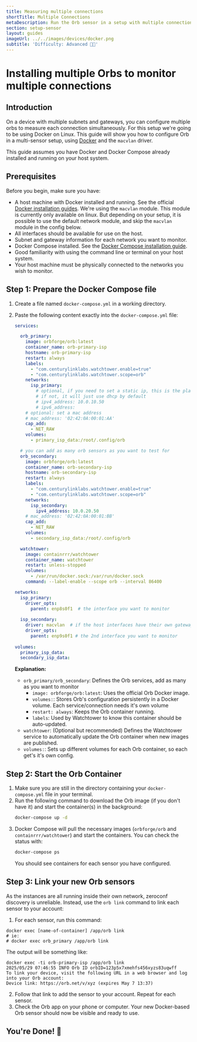 ```yaml
---
title: Measuring multiple connections
shortTitle: Multiple Connections
metaDescription: Run the Orb sensor in a setup with multiple connections
section: setup-sensor
layout: guides
imageUrl: ../../images/devices/docker.png
subtitle: 'Difficulty: Advanced 🧑‍🔬'
---
```


# Installing multiple Orbs to monitor multiple connections

## Introduction

On a device with multiple subnets and gateways, you can configure multiple orbs to measure each connection simultaneously. For this setup we're going to be using Docker on Linux. This guide will show you how to configure Orb in a multi-sensor setup, using [Docker](https://www.docker.com/) and the `macvlan` driver.

This guide assumes you have Docker and Docker Compose already installed and running on your host system.

## Prerequisites

Before you begin, make sure you have:

- A host machine with Docker installed and running. See the official [Docker installation guides](https://docs.docker.com/engine/install/). We're using the `macvlan` module. This module is currently only available on linux. But depending on your setup, it is possible to use the default network module, and skip the `macvlan` module in the config below.
- All interfaces should be available for use on the host.
- Subnet and gateway information for each network you want to monitor.
- Docker Compose installed. See the [Docker Compose installation guide](https://docs.docker.com/compose/install/).
- Good familiarity with using the command line or terminal on your host system.
- Your host machine must be physically connected to the networks you wish to monitor.

## Step 1: Prepare the Docker Compose file

1.  Create a file named `docker-compose.yml` in a working directory.
2.  Paste the following content exactly into the `docker-compose.yml` file:

    ```yaml
    services:
    
      orb_primary:
        image: orbforge/orb:latest
        container_name: orb-primary-isp
        hostname: orb-primary-isp
        restart: always
        labels:
          - "com.centurylinklabs.watchtower.enable=true"
          - "com.centurylinklabs.watchtower.scope=orb"
        networks:
          isp_primary:
            # optional, if you need to set a static ip, this is the place to do it
            # if not, it will just use dhcp by default
            # ipv4_address: 10.0.10.50
            # ipv6_address: 
        # optional: set a mac address
        # mac_address: '02:42:0A:00:01:AA'
        cap_add:
          - NET_RAW
        volumes:
          - primary_isp_data:/root/.config/orb

      # you can add as many orb sensors as you want to test for
      orb_secondary:
        image: orbforge/orb:latest
        container_name: orb-secondary-isp
        hostname: orb-secondary-isp
        restart: always
        labels:
          - "com.centurylinklabs.watchtower.enable=true"
          - "com.centurylinklabs.watchtower.scope=orb"
        networks:
          isp_secondary:
            ipv4_address: 10.0.20.50
        # mac_address: '02:42:0A:00:01:BB'
        cap_add:
          - NET_RAW
        volumes:
          - secondary_isp_data:/root/.config/orb

      watchtower:
        image: containrrr/watchtower
        container_name: watchtower
        restart: unless-stopped
        volumes:
          - /var/run/docker.sock:/var/run/docker.sock
        command: --label-enable --scope orb --interval 86400

    networks:
      isp_primary:
        driver_opts:
          parent: enp8s0f1  # the interface you want to monitor
  
      isp_secondary:
        driver: macvlan  # if the host interfaces have their own gateways already setup, you can skip this driver
        driver_opts:
          parent: enp9s0f1 # the 2nd interface you want to monitor
  
    volumes:
      primary_isp_data:
      secondary_isp_data:
    ```

    **Explanation:**

    - `orb_primary/orb_secondary`: Defines the Orb services, add as many as you want to monitor
      - `image: orbforge/orb:latest`: Uses the official Orb Docker image.
      - `volumes:`: Stores Orb's configuration persistently in a Docker volume. Each service/connection needs it's own volume
      - `restart: always`: Keeps the Orb container running.
      - `labels`: Used by Watchtower to know this container should be auto-updated.
    - `watchtower`: (Optional but recommended) Defines the Watchtower service to automatically update the Orb container when new images are published.
    - `volumes:`: Sets up different volumes for each Orb container, so each get's it's own config.

## Step 2: Start the Orb Container

1.  Make sure you are still in the directory containing your `docker-compose.yml` file in your terminal.
2.  Run the following command to download the Orb image (if you don't have it) and start the container(s) in the background:
    ```bash
    docker-compose up -d
    ```
3.  Docker Compose will pull the necessary images (`orbforge/orb` and `containrrr/watchtower`) and start the containers. You can check the status with:
    ```bash
    docker-compose ps
    ```
    You should see containers for each sensor you have configured.

## Step 3: Link your new Orb sensors

As the instances are all running inside their own network, zeroconf discovery is unreliable. Instead, use the `orb link` command to link each sensor to your account:

1. For each sensor, run this command:
```
docker exec [name-of-container] /app/orb link
# ie:
# docker exec orb_primary /app/orb link
```

The output will be something like:
```
docker exec -ti orb-primary-isp /app/orb link
2025/05/29 07:46:55 INFO Orb ID orbID=123p5x7xmehfs456xyzs83uqwff
To link your device, visit the following URL in a web browser and log into your Orb account:
Device link: https://orb.net/v/xyz (expires May 7 13:37)
```

2. Follow that link to add the sensor to your account. Repeat for each sensor.
3. Check the Orb app on your phone or computer. Your new Docker-based Orb sensor should now be visible and ready to use.

## You're Done! 🥳